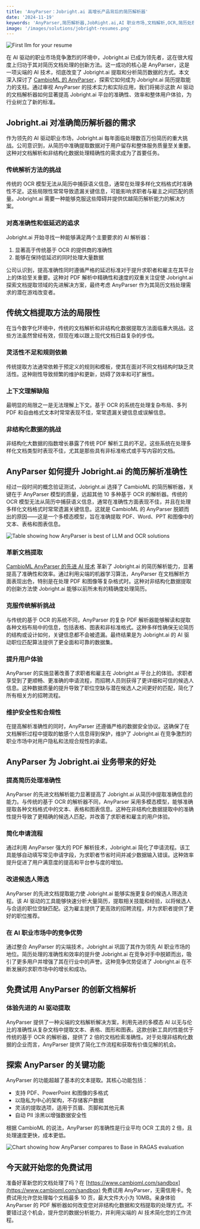 ```yaml
---
title: 'AnyParser：Jobright.ai 高增长产品背后的简历解析器'
date: '2024-11-19'
keywords: 'AnyParser,简历解析器,JobRight.ai,AI 职业市场,文档解析,OCR,简历处理,非结构化数据,职位匹配,招聘技术'
image: '/images/solutions/jobright-resumes.png'
---
```


![First llm for your resume](/images/solutions/jobright-resumes.png)

在 AI 驱动的职业市场竞争激烈的环境中，Jobright.ai 已成为领先者，这在很大程度上归功于其对简历文档处理的创新方法。这一成功的核心是 AnyParser，这是一项尖端的 AI 技术，彻底改变了 Jobright.ai 提取和分析简历数据的方式。本文深入探讨了 [CambioML 的 AnyParser](https://www.cambioml.com/sandbox)，探索它如何成为 Jobright.ai 简历提取能力的支柱。通过审视 AnyParser 的技术实力和实际应用，我们将揭示这款 AI 驱动的文档解析器如何显著提高 Jobright.ai 平台的准确性、效率和整体用户体验，为行业树立了新的标准。

## Jobright.ai 对准确简历解析器的需求

作为领先的 AI 驱动职业市场，Jobright.ai 每年面临处理数百万份简历的重大挑战。公司意识到，从简历中准确提取数据对于用户留存和整体服务质量至关重要。这种对文档解析和非结构化数据处理精确性的需求成为了首要任务。

### 传统解析方法的挑战

传统的 OCR 模型无法从简历中捕获语义信息，通常在处理多样化文档格式时准确性不足。这些局限性常常导致遗漏关键信息，可能影响求职者与雇主之间匹配的质量。Jobright.ai 需要一种能够克服这些障碍并提供优越简历解析能力的解决方案。

### 对高准确性和低延迟的追求

Jobright.ai 开始寻找一种能够满足两个主要要求的 AI 解析器：

1. 显著高于传统基于 OCR 的提供商的准确性
2. 能够在保持低延迟的同时处理大量数据

公司认识到，提高准确性同时遵循严格的延迟标准对于提升求职者和雇主在其平台上的体验至关重要。这种对 PDF 解析中精确性和速度的双重关注促使 Jobright.ai 探索文档提取领域的先进解决方案，最终考虑 AnyParser 作为其简历文档处理需求的潜在游戏改变者。

## 传统文档提取方法的局限性

在当今数字化环境中，传统的文档解析和非结构化数据提取方法面临重大挑战。这些方法虽然曾经有效，但现在难以跟上现代文档日益复杂的步伐。

### 灵活性不足和规则依赖

传统提取方法通常依赖于预定义的规则和模板，使其在面对不同文档结构时缺乏灵活性。这种刚性导致频繁的维护和更新，妨碍了效率和可扩展性。

### 上下文理解缺陷

最明显的局限之一是无法理解上下文。基于 OCR 的系统在处理复杂布局、多列 PDF 和自由格式文本时常常表现不佳，常常遗漏关键信息或误解信息。

### 非结构化数据的挑战

非结构化大数据的指数增长暴露了传统 PDF 解析工具的不足。这些系统在处理多样化文档类型时表现不佳，尤其是那些具有非标准格式或手写内容的文档。

## AnyParser 如何提升 Jobright.ai 的简历解析准确性

经过一段时间的概念验证测试，Jobright.ai 选择了 CambioML 的简历解析器，关键在于 AnyParser 模型的质量，远超其他 10 多种基于 OCR 的解析器。传统的 OCR 模型无法从简历中捕获语义信息，通常在准确性方面表现不佳，并且在处理多样化文档格式时常常遗漏关键信息。这就是 CambioML 的 AnyParser 脱颖而出的原因——这是一个多模态模型，旨在准确提取 PDF、Word、PPT 和图像中的文本、表格和图表信息。

![Table showing how AnyParser is best of LLM and OCR solutions](/images/solutions/jobright-table.png)

### 革新文档提取

[CambioML AnyParser 的先进 AI 技术](https://www.cambioml.com/sandbox) 革新了 Jobright.ai 的简历解析能力，显著提高了准确性和效率。通过利用尖端的机器学习算法，AnyParser 在文档解析方面表现出色，特别是在处理 PDF 和图像等复杂格式时。这种对非结构化数据提取的创新方法使 Jobright.ai 能够以前所未有的精确度处理简历。

### 克服传统解析挑战

与传统的基于 OCR 的系统不同，AnyParser 的复杂 PDF 解析器能够解读和提取各种文档布局中的信息，包括表格、图表和非标准格式。这种多样性确保无论简历的结构或设计如何，关键信息都不会被遗漏。最终结果是为 Jobright.ai 的 AI 驱动职位匹配算法提供了更全面和可靠的数据集。

### 提升用户体验

AnyParser 的实施显著改善了求职者和雇主在 Jobright.ai 平台上的体验。求职者享受到了更顺畅、更准确的申请流程，而招聘人员则获得了更详细和可信的候选人信息。这种数据质量的提升导致了职位空缺与潜在候选人之间更好的匹配，简化了所有相关方的招聘流程。

### 维护安全性和合规性

在提高解析准确性的同时，AnyParser 还遵循严格的数据安全协议。这确保了在文档解析过程中提取的敏感个人信息得到保护，维护了 Jobright.ai 在竞争激烈的职业市场中对用户隐私和法规合规性的承诺。

## AnyParser 为 Jobright.ai 业务带来的好处

### 提高简历处理准确性

AnyParser 的先进文档解析能力显著提高了 Jobright.ai 从简历中提取准确信息的能力。与传统的基于 OCR 的解析器不同，AnyParser 采用多模态模型，能够准确提取各种文档格式中的文本、表格和图表信息。这种在非结构化数据提取中的准确性提升导致了更精确的候选人匹配，并改善了求职者和雇主的用户体验。

### 简化申请流程

通过利用 AnyParser 强大的 PDF 解析技术，Jobright.ai 简化了申请流程。该工具能够自动填写常见申请字段，为求职者节省时间并减少数据输入错误。这种效率提升促进了用户满意度的提高和平台参与度的增加。

### 改进候选人筛选

AnyParser 的先进文档提取能力使 Jobright.ai 能够实施更复杂的候选人筛选流程。该 AI 驱动的工具能够快速分析大量简历，提取相关技能和经验，以将候选人与合适的职位空缺匹配。这为雇主提供了更高效的招聘流程，并为求职者提供了更好的职位推荐。

### 在 AI 职业市场中的竞争优势

通过整合 AnyParser 的尖端技术，Jobright.ai 巩固了其作为领先 AI 职业市场的地位。简历处理的准确性和效率的提升使 Jobright.ai 在竞争对手中脱颖而出，吸引了更多用户并增强了其在行业中的声誉。这种竞争优势促进了 Jobright.ai 在不断发展的求职市场中的增长和成功。

## 免费试用 AnyParser 的创新文档解析

### 体验先进的 AI 驱动提取

AnyParser 提供了一种尖端的文档解析解决方案，利用先进的多模态 AI 以无与伦比的准确性从复杂文档中提取文本、表格、图形和图表。这款创新工具的性能优于传统的基于 OCR 的解析器，提供了 2 倍的文档检索准确性。对于处理非结构化数据的企业而言，AnyParser 提供了简化工作流程和获取有价值见解的机会。

## 探索 AnyParser 的关键功能

AnyParser 的功能超越了基本的文本提取。其核心功能包括：

- 支持 PDF、PowerPoint 和图像的多格式
- 以隐私为中心的架构，不存储客户数据
- 灵活的提取选项，适用于页眉、页脚和其他元素
- 自动 PII 涂黑以增强数据安全性

根据 CambioML 的说法，AnyParser 的准确性是行业平均 OCR 工具的 2 倍，且处理速度更快，成本更低。

![Chart showing how AnyParser compares to Base in RAGAS evaluation](/images/solutions/jobright-chart-metrics.png)

## 今天就开始您的免费试用

准备好革新您的文档处理了吗？在 [https://www.cambioml.com/sandbox](https://www.cambioml.com/sandbox) 免费试用 AnyParser，无需信用卡。免费试用允许您处理每个文档最多 10 页，最大文件大小为 10MB。亲身体验 AnyParser 的 PDF 解析器如何改变您对非结构化数据和文档提取的处理方式。不要错过这个机会，提升您的数据分析能力，并利用尖端的 AI 技术简化您的工作流程。

